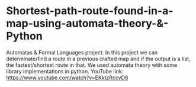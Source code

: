 # Shortest-path-route-found-in-a-map-using-automata-theory-&-Python
Automatas &amp; Formal Languages project. In this project we can determinate/find a route in a previous crafted map and if the output is a list, the fastest/shortest route in that. We used automata theory with some library implementations in python. 
YouTube link: https://www.youtube.com/watch?v=EKktzRccvD8
